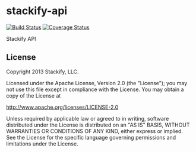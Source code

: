 # stackify-api

[![Build Status](https://travis-ci.org/stackify/stackify-api.png)](https://travis-ci.org/stackify/stackify-api)
[![Coverage Status](https://coveralls.io/repos/stackify/stackify-api/badge.png?branch=master)](https://coveralls.io/r/stackify/stackify-api?branch=master)

Stackify API

## License

Copyright 2013 Stackify, LLC.

Licensed under the Apache License, Version 2.0 (the "License");
you may not use this file except in compliance with the License.
You may obtain a copy of the License at

   http://www.apache.org/licenses/LICENSE-2.0

Unless required by applicable law or agreed to in writing, software
distributed under the License is distributed on an "AS IS" BASIS,
WITHOUT WARRANTIES OR CONDITIONS OF ANY KIND, either express or implied.
See the License for the specific language governing permissions and
limitations under the License.